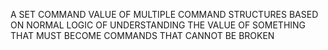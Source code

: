 A SET COMMAND VALUE OF MULTIPLE COMMAND STRUCTURES BASED ON NORMAL LOGIC OF UNDERSTANDING THE VALUE OF SOMETHING THAT MUST BECOME COMMANDS THAT CANNOT BE BROKEN
